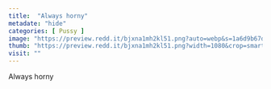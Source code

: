 ```yaml
---
title:  "Always horny"
metadate: "hide"
categories: [ Pussy ]
image: "https://preview.redd.it/bjxna1mh2kl51.png?auto=webp&s=1a6d9b67d147f60c997d78f5cf96721ff586f174"
thumb: "https://preview.redd.it/bjxna1mh2kl51.png?width=1080&crop=smart&auto=webp&s=94726829a31877cbfd768f7240614ed9f4b6ffac"
visit: ""
---
```

Always horny
